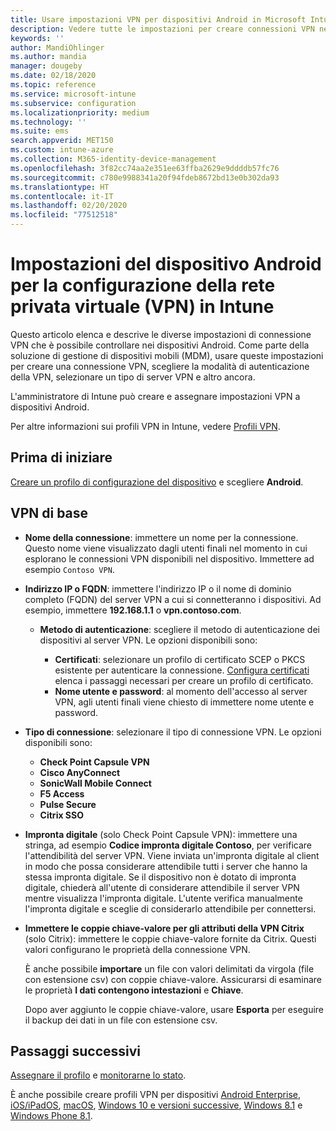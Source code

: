 ```yaml
---
title: Usare impostazioni VPN per dispositivi Android in Microsoft Intune - Azure | Microsoft Docs
description: Vedere tutte le impostazioni per creare connessioni VPN nei dispositivi Android in Microsoft Intune. Immettere il nome della connessione, l'indirizzo IP o il nome di dominio completo del server VPN, scegliere il tipo di autenticazione degli utenti e scegliere i tipi di connessione Citrix, SonicWall, Check Point Capsule e Pulse Secure.
keywords: ''
author: MandiOhlinger
ms.author: mandia
manager: dougeby
ms.date: 02/18/2020
ms.topic: reference
ms.service: microsoft-intune
ms.subservice: configuration
ms.localizationpriority: medium
ms.technology: ''
ms.suite: ems
search.appverid: MET150
ms.custom: intune-azure
ms.collection: M365-identity-device-management
ms.openlocfilehash: 3f82cc74aa2e351ee63ffba2629e9ddddb57fc76
ms.sourcegitcommit: c780e9988341a20f94fdeb8672bd13e0b302da93
ms.translationtype: HT
ms.contentlocale: it-IT
ms.lasthandoff: 02/20/2020
ms.locfileid: "77512518"
---
```

# <a name="android-device-settings-to-configure-vpn-in-intune"></a>Impostazioni del dispositivo Android per la configurazione della rete privata virtuale (VPN) in Intune

Questo articolo elenca e descrive le diverse impostazioni di connessione VPN che è possibile controllare nei dispositivi Android. Come parte della soluzione di gestione di dispositivi mobili (MDM), usare queste impostazioni per creare una connessione VPN, scegliere la modalità di autenticazione della VPN, selezionare un tipo di server VPN e altro ancora.

L'amministratore di Intune può creare e assegnare impostazioni VPN a dispositivi Android. 

Per altre informazioni sui profili VPN in Intune, vedere [Profili VPN](vpn-settings-configure.md).

## <a name="before-you-begin"></a>Prima di iniziare

[Creare un profilo di configurazione del dispositivo](vpn-settings-configure.md#create-a-device-profile) e scegliere **Android**.

## <a name="base-vpn"></a>VPN di base

- **Nome della connessione**: immettere un nome per la connessione. Questo nome viene visualizzato dagli utenti finali nel momento in cui esplorano le connessioni VPN disponibili nel dispositivo. Immettere ad esempio `Contoso VPN`.
- **Indirizzo IP o FQDN**: immettere l'indirizzo IP o il nome di dominio completo (FQDN) del server VPN a cui si connetteranno i dispositivi. Ad esempio, immettere **192.168.1.1** o **vpn.contoso.com**.

  - **Metodo di autenticazione**: scegliere il metodo di autenticazione dei dispositivi al server VPN. Le opzioni disponibili sono:

    - **Certificati**: selezionare un profilo di certificato SCEP o PKCS esistente per autenticare la connessione. [Configura certificati](../protect/certificates-configure.md) elenca i passaggi necessari per creare un profilo di certificato.
    - **Nome utente e password**: al momento dell'accesso al server VPN, agli utenti finali viene chiesto di immettere nome utente e password.

- **Tipo di connessione**: selezionare il tipo di connessione VPN. Le opzioni disponibili sono:

  - **Check Point Capsule VPN**
  - **Cisco AnyConnect**
  - **SonicWall Mobile Connect**
  - **F5 Access**
  - **Pulse Secure**
  - **Citrix SSO**

- **Impronta digitale** (solo Check Point Capsule VPN): immettere una stringa, ad esempio **Codice impronta digitale Contoso**, per verificare l'attendibilità del server VPN. Viene inviata un'impronta digitale al client in modo che possa considerare attendibile tutti i server che hanno la stessa impronta digitale. Se il dispositivo non è dotato di impronta digitale, chiederà all'utente di considerare attendibile il server VPN mentre visualizza l'impronta digitale. L'utente verifica manualmente l'impronta digitale e sceglie di considerarlo attendibile per connettersi.
- **Immettere le coppie chiave-valore per gli attributi della VPN Citrix** (solo Citrix): immettere le coppie chiave-valore fornite da Citrix. Questi valori configurano le proprietà della connessione VPN. 

  È anche possibile **importare** un file con valori delimitati da virgola (file con estensione csv) con coppie chiave-valore. Assicurarsi di esaminare le proprietà **I dati contengono intestazioni** e **Chiave**.

  Dopo aver aggiunto le coppie chiave-valore, usare **Esporta** per eseguire il backup dei dati in un file con estensione csv.

## <a name="next-steps"></a>Passaggi successivi

[Assegnare il profilo](device-profile-assign.md) e [monitorarne lo stato](device-profile-monitor.md).

È anche possibile creare profili VPN per dispositivi [Android Enterprise](vpn-settings-android-enterprise.md), [iOS/iPadOS](vpn-settings-ios.md), [macOS](vpn-settings-macos.md), [Windows 10 e versioni successive](vpn-settings-windows-10.md), [Windows 8.1](vpn-settings-windows-8-1.md) e [Windows Phone 8.1](vpn-settings-windows-phone-8-1.md).

